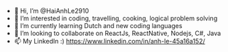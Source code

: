 - 👋 Hi, I’m @HaiAnhLe2910
- 👀 I’m interested in coding, travelling, cooking, logical problem solving
- 🌱 I’m currently learning Dutch and new coding languages
- 💞️ I’m looking to collaborate on ReactJs, ReactNative, Nodejs, C#, Java
- 📫 My LinkedIn :)  https://www.linkedin.com/in/anh-le-45a16a152/

<!---
HaiAnhLe2910/HaiAnhLe2910 is a ✨ special ✨ repository because its `README.md` (this file) appears on your GitHub profile.
You can click the Preview link to take a look at your changes.
--->
